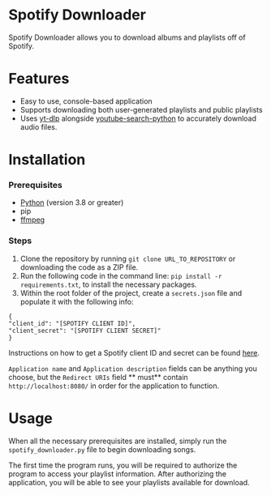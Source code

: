 # Spotify Downloader

Spotify Downloader allows you to download albums and playlists off of Spotify.

# Features

- Easy to use, console-based application
- Supports downloading both user-generated playlists and public playlists
- Uses [yt-dlp](https://github.com/yt-dlp/yt-dlp)
  alongside [youtube-search-python](https://github.com/alexmercerind/youtube-search-python) to accurately download audio
  files.

# Installation

### Prerequisites

- [Python](https://www.python.org/downloads/) (version 3.8 or greater)
- pip
- [ffmpeg](https://ffmpeg.org/)

### Steps

1. Clone the repository by running ```git clone URL_TO_REPOSITORY``` or downloading the code as a ZIP file.
2. Run the following code in the command line: `pip install -r requirements.txt`, to install the necessary packages.
3. Within the root folder of the project, create a `secrets.json` file and populate it with the following info:

```
{
"client_id": "[SPOTIFY CLIENT ID]",
"client_secret": "[SPOTIFY CLIENT SECRET]"
}
```

Instructions on how to get a Spotify client ID and secret can be
found [here](https://developer.spotify.com/documentation/general/guides/authorization/app-settings/).

`Application name` and `Application description` fields can be anything you choose, but the `Redirect URIs` field **
must** contain `http://localhost:8080/` in order for the application to function.

# Usage

When all the necessary prerequisites are installed, simply run the `spotify_downloader.py` file to begin downloading
songs.

The first time the program runs, you will be required to authorize the program to access your playlist information.
After authorizing the application, you will be able to see your playlists available for download. 
